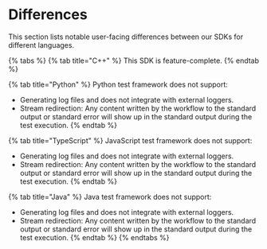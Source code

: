 # Differences

This section lists notable user-facing differences between our SDKs for different languages.

{% tabs %}
{% tab title="C++" %}
This SDK is feature-complete.
{% endtab %}

{% tab title="Python" %}
Python test framework does not support:

* Generating log files and does not integrate with external loggers.
* Stream redirection: Any content written by the workflow to the standard output or standard error will show up in the standard output during the test execution.
{% endtab %}

{% tab title="TypeScript" %}
JavaScript test framework does not support:

* Generating log files and does not integrate with external loggers.
* Stream redirection: Any content written by the workflow to the standard output or standard error will show up in the standard output during the test execution.
{% endtab %}

{% tab title="Java" %}
Java test framework does not support:

* Generating log files and does not integrate with external loggers.
* Stream redirection: Any content written by the workflow to the standard output or standard error will show up in the standard output during the test execution.
{% endtab %}
{% endtabs %}
